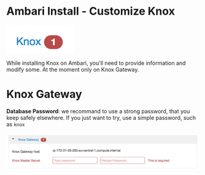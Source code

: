# Ambari Install - Customize Knox

![knox-badge](img/knox-badge.png)

While installing Knox on Ambari, you'll need to provide information and modify some. At the moment only on Knox Gateway.

# Knox Gateway

**Database Password**: we recommand to use a strong password, that you keep safely elsewhere. If you just want to try, use a simple password, such as `knox`

![knox-gateway-config](img/knox-gateway-config.png)